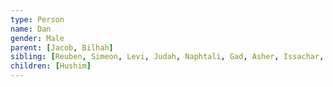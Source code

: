 ```yaml
---
type: Person
name: Dan
gender: Male
parent: [Jacob, Bilhah]
sibling: [Reuben, Simeon, Levi, Judah, Naphtali, Gad, Asher, Issachar, Zebulun, Dinah, Joseph, Benjamin]
children: [Hushim]
---
```

